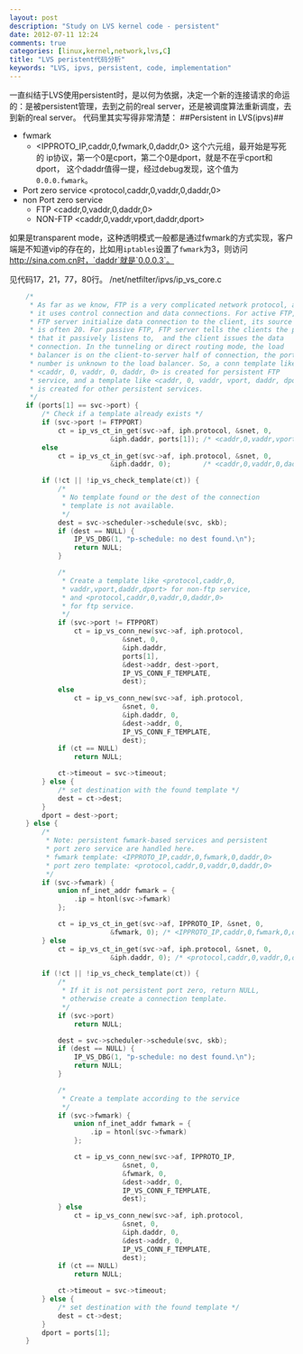 ```yaml
---
layout: post
description: "Study on LVS kernel code - persistent"
date: 2012-07-11 12:24
comments: true
categories: [linux,kernel,network,lvs,C]
title: "LVS peristent代码分析"
keywords: "LVS, ipvs, persistent, code, implementation"
---
```

一直纠结于LVS使用persistent时，是以何为依据，决定一个新的连接请求的命运的：是被persistent管理，去到之前的real server，还是被调度算法重新调度，去到新的real server。
代码里其实写得非常清楚：
##Persistent in LVS(ipvs)##
 * fwmark
   - <IPPROTO_IP,caddr,0,fwmark,0,daddr,0> 这个六元组，最开始是写死的
     ip协议，第一个0是cport，第二个0是dport，就是不在乎cport和dport，
     这个daddr值得一提，经过debug发现，这个值为`0.0.0.fwmark`。
 * Port zero service <protocol,caddr,0,vaddr,0,daddr,0>
 * non Port zero service
   - FTP <caddr,0,vaddr,0,daddr,0>
   - NON-FTP <caddr,0,vaddr,vport,daddr,dport>
<!-- more -->    
如果是transparent mode，这种透明模式一般都是通过fwmark的方式实现，客户
端是不知道vip的存在的，比如用`iptables`设置了`fwmark`为3，则访问
http://sina.com.cn时，`daddr`就是`0.0.0.3`。

见代码17，21，77，80行。
/net/netfilter/ipvs/ip_vs_core.c
```c
    /*
	 * As far as we know, FTP is a very complicated network protocol, and
	 * it uses control connection and data connections. For active FTP,
	 * FTP server initialize data connection to the client, its source port
	 * is often 20. For passive FTP, FTP server tells the clients the port
	 * that it passively listens to,  and the client issues the data
	 * connection. In the tunneling or direct routing mode, the load
	 * balancer is on the client-to-server half of connection, the port
	 * number is unknown to the load balancer. So, a conn template like
	 * <caddr, 0, vaddr, 0, daddr, 0> is created for persistent FTP
	 * service, and a template like <caddr, 0, vaddr, vport, daddr, dport>
	 * is created for other persistent services.
	 */
	if (ports[1] == svc->port) {
		/* Check if a template already exists */
		if (svc->port != FTPPORT)
			ct = ip_vs_ct_in_get(svc->af, iph.protocol, &snet, 0,
					     &iph.daddr, ports[1]); /* <caddr,0,vaddr,vport,daddr,dport> */
		else
			ct = ip_vs_ct_in_get(svc->af, iph.protocol, &snet, 0,
					     &iph.daddr, 0);        /* <caddr,0,vaddr,0,daddr,0> */

		if (!ct || !ip_vs_check_template(ct)) {
			/*
			 * No template found or the dest of the connection
			 * template is not available.
			 */
			dest = svc->scheduler->schedule(svc, skb);
			if (dest == NULL) {
				IP_VS_DBG(1, "p-schedule: no dest found.\n");
				return NULL;
			}

			/*
			 * Create a template like <protocol,caddr,0,
			 * vaddr,vport,daddr,dport> for non-ftp service,
			 * and <protocol,caddr,0,vaddr,0,daddr,0>
			 * for ftp service.
			 */
			if (svc->port != FTPPORT)
				ct = ip_vs_conn_new(svc->af, iph.protocol,
						    &snet, 0,
						    &iph.daddr,
						    ports[1],
						    &dest->addr, dest->port,
						    IP_VS_CONN_F_TEMPLATE,
						    dest);
			else
				ct = ip_vs_conn_new(svc->af, iph.protocol,
						    &snet, 0,
						    &iph.daddr, 0,
						    &dest->addr, 0,
						    IP_VS_CONN_F_TEMPLATE,
						    dest);
			if (ct == NULL)
				return NULL;

			ct->timeout = svc->timeout;
		} else {
			/* set destination with the found template */
			dest = ct->dest;
		}
		dport = dest->port;
	} else {
		/*
		 * Note: persistent fwmark-based services and persistent
		 * port zero service are handled here.
		 * fwmark template: <IPPROTO_IP,caddr,0,fwmark,0,daddr,0>
		 * port zero template: <protocol,caddr,0,vaddr,0,daddr,0>
		 */
		if (svc->fwmark) {
			union nf_inet_addr fwmark = {
				.ip = htonl(svc->fwmark)
			};

			ct = ip_vs_ct_in_get(svc->af, IPPROTO_IP, &snet, 0,
					     &fwmark, 0); /* <IPPROTO_IP,caddr,0,fwmark,0,daddr,0> */
		} else
			ct = ip_vs_ct_in_get(svc->af, iph.protocol, &snet, 0,
					     &iph.daddr, 0); /* <protocol,caddr,0,vaddr,0,daddr,0> */

		if (!ct || !ip_vs_check_template(ct)) {
			/*
			 * If it is not persistent port zero, return NULL,
			 * otherwise create a connection template.
			 */
			if (svc->port)
				return NULL;

			dest = svc->scheduler->schedule(svc, skb);
			if (dest == NULL) {
				IP_VS_DBG(1, "p-schedule: no dest found.\n");
				return NULL;
			}

			/*
			 * Create a template according to the service
			 */
			if (svc->fwmark) {
				union nf_inet_addr fwmark = {
					.ip = htonl(svc->fwmark)
				};

				ct = ip_vs_conn_new(svc->af, IPPROTO_IP,
						    &snet, 0,
						    &fwmark, 0,
						    &dest->addr, 0,
						    IP_VS_CONN_F_TEMPLATE,
						    dest);
			} else
				ct = ip_vs_conn_new(svc->af, iph.protocol,
						    &snet, 0,
						    &iph.daddr, 0,
						    &dest->addr, 0,
						    IP_VS_CONN_F_TEMPLATE,
						    dest);
			if (ct == NULL)
				return NULL;

			ct->timeout = svc->timeout;
		} else {
			/* set destination with the found template */
			dest = ct->dest;
		}
		dport = ports[1];
	}
```
